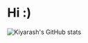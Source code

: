 # Hi :)
![Kiyarash's GitHub stats](https://github-readme-stats.vercel.app/api?username=KiyarashFarahani&theme=default&show_icons=true)
